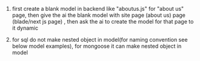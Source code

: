 1. first create a blank model in backend like "aboutus.js" for "about us" page, then give the ai the blank model with site page (about us) page (blade/next js page) , then ask the ai to create the model for that page to it dynamic

2. for sql do not make nested object in model(for naming convention see below model examples), for mongoose it can make nested object in model
